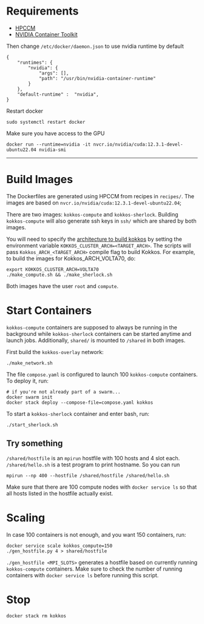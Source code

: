 # Requirements
- [HPCCM](https://github.com/NVIDIA/hpc-container-maker)
- [NVIDIA Container Toolkit](https://docs.nvidia.com/datacenter/cloud-native/container-toolkit/latest/index.html)

Then change `/etc/docker/daemon.json` to use nvidia runtime by default
```
{
    "runtimes": {
        "nvidia": {
            "args": [],
            "path": "/usr/bin/nvidia-container-runtime"
        }
    },
    "default-runtime" :  "nvidia",
}
```

Restart docker
```
sudo systemctl restart docker
```

Make sure you have access to the GPU
```
docker run --runtime=nvidia -it nvcr.io/nvidia/cuda:12.3.1-devel-ubuntu22.04 nvidia-smi
```

---

# Build Images

The Dockerfiles are generated using HPCCM from recipes in `recipes/`.
The images are based on `nvcr.io/nvidia/cuda:12.3.1-devel-ubuntu22.04`;

There are two images: `kokkos-compute` and `kokkos-sherlock`. Building
`kokkos-compute` will also generate ssh keys in `ssh/` which are shared
by both images. 

You will need to specify the [architecture to build kokkos](https://kokkos.org/kokkos-core-wiki/keywords.html#keywords-arch)
by setting the environment variable `KOKKOS_CLUSTER_ARCH=<TARGET_ARCH>`. The scripts will pass `Kokkos_ARCH_<TARGET_ARCH>`
compile flag to build Kokkos. For example, to build the images for Kokkos_ARCH_VOLTA70, do:
```
export KOKKOS_CLUSTER_ARCH=VOLTA70
./make_compute.sh && ./make_sherlock.sh
```

Both images have the user `root` and `compute`.

# Start Containers

`kokkos-compute` containers are supposed to always be running in the background
while `kokkos-sherlock` containers can be started anytime and launch jobs.
Additionally, `shared/` is mounted to `/shared` in both images.

First build the `kokkos-overlay` network:
```
./make_network.sh
```

The file `compose.yaml` is configured to launch 100 `kokkos-compute` containers.
To deploy it, run:
```
# if you're not already part of a swarm...
docker swarm init
docker stack deploy --compose-file=compose.yaml kokkos
```

To start a `kokkos-sherlock` container and enter bash, run:
```
./start_sherlock.sh
```

## Try something
`/shared/hostfile` is an `mpirun` hostfile with 100 hosts and 4 slot each.
`/shared/hello.sh` is a test program to print hostname. So you can run
```
mpirun --np 400 --hostfile /shared/hostfile /shared/hello.sh
```

Make sure that there are 100 compute nodes with `docker service ls` so that
all hosts listed in the hostfile actually exist.

# Scaling
In case 100 containers is not enough, and you want 150 containers, run:
```
docker service scale kokkos_compute=150
./gen_hostfile.py 4 > shared/hostfile
```

`./gen_hostfile <MPI_SLOTS>` generates a hostfile based on currently running
`kokkos-compute` containers. Make sure to check the number of running containers
with `docker service ls` before running this script.

# Stop
```
docker stack rm kokkos
```
